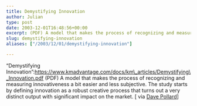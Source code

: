 ```yaml
---
title: Demystifying Innovation
author: Julian
type: post
date: 2003-12-01T16:48:56+00:00
excerpt: (PDF) A model that makes the process of recognizing and measuring innovativeness a bit easier and less subjective. The study starts by defining innovation as a robust creative process that turns out a very distinct output with significant impact on the market.
slug: demystifying-innovation 
aliases: ["/2003/12/01/demystifying-innovation"]

---
```

&#8220;Demystifying Innovation&#8221;:https://www.kmadvantage.com/docs/km\_articles/Demystifying\_Innovation.pdf (PDF) A model that makes the process of recognizing and measuring innovativeness a bit easier and less subjective. The study starts by defining innovation as a robust creative process that turns out a very distinct output with significant impact on the market. [ via [Dave Pollard][1]]

 [1]: https://blogs.salon.com/0002007/